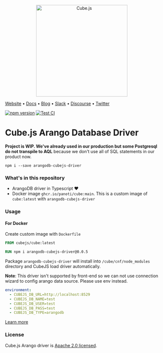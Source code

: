 <p align="center"><a href="https://cube.dev"><img src="https://i.imgur.com/zYHXm4o.png" alt="Cube.js" width="300px"></a></p>

[Website](https://cube.dev) • [Docs](https://cube.dev/docs) • [Blog](https://cube.dev/blog) • [Slack](https://slack.cube.dev) • [Discourse](https://forum.cube.dev/) • [Twitter](https://twitter.com/thecubejs)

[![npm version](https://badge.fury.io/js/arangodb-cubejs-driver.svg)](https://badge.fury.io/js/arangodb-cubejs-driver)
[![Test CI](https://github.com/panoti/cubejs-arangodb-driver/actions/workflows/test.yml/badge.svg)](https://github.com/panoti/cubejs-arangodb-driver/actions/workflows/test.yml)

# Cube.js Arango Database Driver

**Project is WIP. We've already used in our production but some Postgresql do not transpile to AQL**
because we don't use all of SQL statements in our product now.

```
npm i --save arangodb-cubejs-driver
```

### What's in this repository

* ArangoDB driver in Typescript :heart:
* Docker image `ghcr.io/panoti/cube:main`. This is a custom image of `cube:latest` with `arangodb-cubejs-driver` 

### Usage

#### For Docker

Create custom image with `Dockerfile`

```Dockerfile
FROM cubejs/cube:latest

RUN npm i arangodb-cubejs-driver@0.0.5
```

Package `arangodb-cubejs-driver` will install into `/cube/cnf/node_modules` directory and CubeJS load driver automatically.

**Note**: This driver isn't supported by front-end so we can not use connection wizard to config arango data source. Please use env instead.

```yaml
environment:
  - CUBEJS_DB_URL=http://localhost:8529
  - CUBEJS_DB_NAME=test
  - CUBEJS_DB_USER=test
  - CUBEJS_DB_PASS=test
  - CUBEJS_DB_TYPE=arangodb
```

[Learn more](https://github.com/cube-js/cube.js#getting-started)

### License

Cube.js Arango driver is [Apache 2.0 licensed](./LICENSE).
